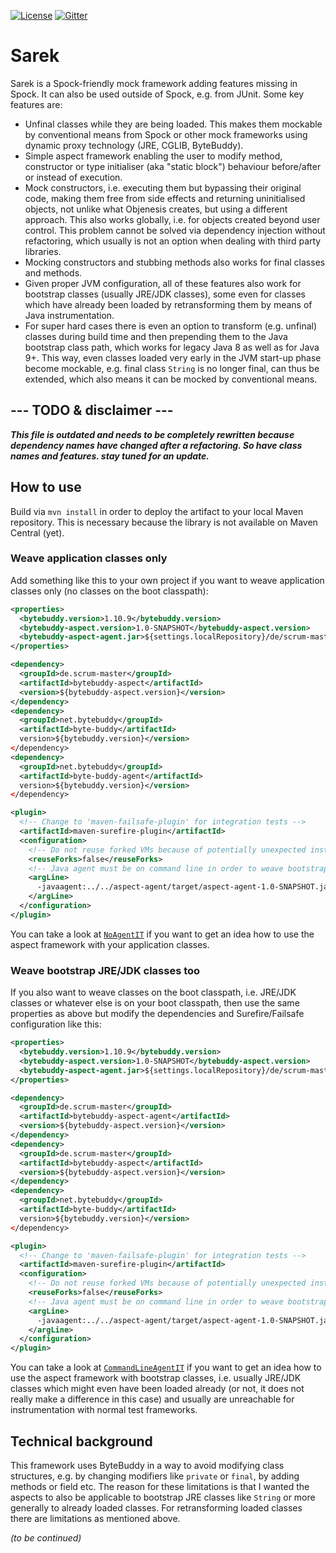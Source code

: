 [![License](https://img.shields.io/badge/License-Apache%202.0-blue.svg)](https://github.com/SarekTest/Sarek/blob/master/LICENSE)
[![Gitter](https://badges.gitter.im/SarekTest.svg)](https://gitter.im/SarekTest/community)

[//]: # "[![Maven Central](https://img.shields.io/maven-central/v/org.spockframework/spock-core.svg?label=Maven%20Central)](https://search.maven.org/search?q=g:org.spockframework)"
[//]: # "[![Linux Build Status](https://img.shields.io/travis/spockframework/spock/master.svg?label=Linux%20Build)](https://travis-ci.org/spockframework/spock)"
[//]: # "[![Windows Build Status](https://img.shields.io/appveyor/ci/spockframework/spock/master.svg?label=Windows%20Build)](https://ci.appveyor.com/project/spockframework/spock/branch/master)"
[//]: # "[![CircleCI branch](https://img.shields.io/circleci/project/github/spockframework/spock/master.svg?label=CircleCi)](https://github.com/spockframework/spock)"
[//]: # "[![Jitpack](https://jitpack.io/v/org.spockframework/spock.svg)](https://jitpack.io/#org.spockframework/spock)"
[//]: # "[![Codecov](https://codecov.io/gh/spockframework/spock/branch/master/graph/badge.svg)](https://codecov.io/gh/spockframework/spock)"

# Sarek

Sarek is a Spock-friendly mock framework adding features missing in Spock. It can also be used outside of Spock, e.g.
from JUnit. Some key features are:
  * Unfinal classes while they are being loaded. This makes them mockable by conventional means from Spock or other
    mock frameworks using dynamic proxy technology (JRE, CGLIB, ByteBuddy).
  * Simple aspect framework enabling the user to modify method, constructor or type initialiser (aka "static block")
    behaviour before/after or instead of execution.
  * Mock constructors, i.e. executing them but bypassing their original code, making them free from side effects and
    returning uninitialised objects, not unlike what Objenesis creates, but using a different approach. This also works
    globally, i.e. for objects created beyond user control. This problem cannot be solved via dependency injection
    without refactoring, which usually is not an option when dealing with third party libraries.
  * Mocking constructors and stubbing methods also works for final classes and methods.
  * Given proper JVM configuration, all of these features also work for bootstrap classes (usually JRE/JDK classes),
    some even for classes which have already been loaded by retransforming them by means of Java instrumentation.
  * For super hard cases there is even an option to transform (e.g. unfinal) classes during build time and then
    prepending them to the Java bootstrap class path, which works for legacy Java 8 as well as for Java 9+. This way,
    even classes loaded very early in the JVM start-up phase become mockable, e.g. final class `String` is no longer
    final, can thus be extended, which also means it can be mocked by conventional means.

## --- TODO & disclaimer ---

***This file is outdated and needs to be completely rewritten because dependency names have changed after a refactoring.
So have class names and features. stay tuned for an update.***

## How to use

Build via `mvn install` in order to deploy the artifact to your local Maven repository. This is necessary because the
library is not available on Maven Central (yet).

### Weave application classes only

Add something like this to your own project if you want to weave application classes only (no classes on the boot
classpath):
 
  ```xml
  <properties>
    <bytebuddy.version>1.10.9</bytebuddy.version>
    <bytebuddy-aspect.version>1.0-SNAPSHOT</bytebuddy-aspect.version>
    <bytebuddy-aspect-agent.jar>${settings.localRepository}/de/scrum-master/bytebuddy-aspect-agent/${bytebuddy-aspect.version}/bytebuddy-aspect-agent-${bytebuddy-aspect.version}.jar</bytebuddy-aspect-agent.jar>
  </properties>

  <dependency>
    <groupId>de.scrum-master</groupId>
    <artifactId>bytebuddy-aspect</artifactId>
    <version>${bytebuddy-aspect.version}</version>
  </dependency>
  <dependency>
    <groupId>net.bytebuddy</groupId>
    <artifactId>byte-buddy</artifactId>
    version>${bytebuddy.version}</version>
  </dependency>
  <dependency>
    <groupId>net.bytebuddy</groupId>
    <artifactId>byte-buddy-agent</artifactId>
    version>${bytebuddy.version}</version>
  </dependency>

  <plugin>
    <!-- Change to 'maven-failsafe-plugin' for integration tests -->
    <artifactId>maven-surefire-plugin</artifactId>
    <configuration>
      <!-- Do not reuse forked VMs because of potentially unexpected instrumentation bleed-over -->
      <reuseForks>false</reuseForks>
      <!-- Java agent must be on command line in order to weave bootstrap classes. -->
      <argLine>
        -javaagent:../../aspect-agent/target/aspect-agent-1.0-SNAPSHOT.jar
      </argLine>
    </configuration>
  </plugin>
  ```

You can take a look at [`NoAgentIT`](https://github.com/kriegaex/ByteBuddyAspect/blob/master/bytebuddy-agent-test-parent/bytebuddy-agent-test-no-agent/src/test/java/de/scrum_master/bytebuddy/aspect/NoAgentIT.java)
if you want to get an idea how to use the aspect framework with your application classes.

### Weave bootstrap JRE/JDK classes too

If you also want to weave classes on the boot classpath, i.e. JRE/JDK classes or whatever else is on your boot
classpath, then use the same properties as above but modify the dependencies and Surefire/Failsafe configuration like
this:
 
  ```xml
  <properties>
    <bytebuddy.version>1.10.9</bytebuddy.version>
    <bytebuddy-aspect.version>1.0-SNAPSHOT</bytebuddy-aspect.version>
    <bytebuddy-aspect-agent.jar>${settings.localRepository}/de/scrum-master/bytebuddy-aspect-agent/${bytebuddy-aspect.version}/bytebuddy-aspect-agent-${bytebuddy-aspect.version}.jar</bytebuddy-aspect-agent.jar>
  </properties>

  <dependency>
    <groupId>de.scrum-master</groupId>
    <artifactId>bytebuddy-aspect-agent</artifactId>
    <version>${bytebuddy-aspect.version}</version>
  </dependency>
  <dependency>
    <groupId>de.scrum-master</groupId>
    <artifactId>bytebuddy-aspect</artifactId>
    <version>${bytebuddy-aspect.version}</version>
  </dependency>
  <dependency>
    <groupId>net.bytebuddy</groupId>
    <artifactId>byte-buddy</artifactId>
    version>${bytebuddy.version}</version>
  </dependency>

  <plugin>
    <!-- Change to 'maven-failsafe-plugin' for integration tests -->
    <artifactId>maven-surefire-plugin</artifactId>
    <configuration>
      <!-- Do not reuse forked VMs because of potentially unexpected instrumentation bleed-over -->
      <reuseForks>false</reuseForks>
      <!-- Java agent must be on command line in order to weave bootstrap classes. -->
      <argLine>
        -javaagent:../../aspect-agent/target/aspect-agent-1.0-SNAPSHOT.jar
      </argLine>
    </configuration>
  </plugin>
  ```

You can take a look at [`CommandLineAgentIT`](https://github.com/kriegaex/ByteBuddyAspect/blob/master/bytebuddy-agent-test-parent/bytebuddy-agent-test-use-agent/src/test/java/de/scrum_master/bytebuddy/aspect/CommandLineAgentIT.java)
if you want to get an idea how to use the aspect framework with bootstrap classes, i.e. usually JRE/JDK classes which
might even have been loaded already (or not, it does not really make a difference in this case) and usually are
unreachable for instrumentation with normal test frameworks.

## Technical background

This framework uses ByteBuddy in a way to avoid modifying class structures, e.g. by changing modifiers like `private` or
`final`, by adding methods or field etc. The reason for these limitations is that I wanted the aspects to also be
applicable to bootstrap JRE classes like `String` or more generally to already loaded classes. For retransforming
loaded classes there are limitations as mentioned above.

_(to be continued)_

